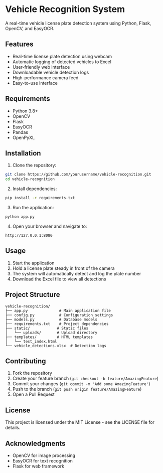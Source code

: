 # Vehicle Recognition System

A real-time vehicle license plate detection system using Python, Flask, OpenCV, and EasyOCR.

## Features

- Real-time license plate detection using webcam
- Automatic logging of detected vehicles to Excel
- User-friendly web interface
- Downloadable vehicle detection logs
- High-performance camera feed
- Easy-to-use interface

## Requirements

- Python 3.8+
- OpenCV
- Flask
- EasyOCR
- Pandas
- OpenPyXL

## Installation

1. Clone the repository:
```bash
git clone https://github.com/yourusername/vehicle-recognition.git
cd vehicle-recognition
```

2. Install dependencies:
```bash
pip install -r requirements.txt
```

3. Run the application:
```bash
python app.py
```

4. Open your browser and navigate to:
```
http://127.0.0.1:8080
```

## Usage

1. Start the application
2. Hold a license plate steady in front of the camera
3. The system will automatically detect and log the plate number
4. Download the Excel file to view all detections

## Project Structure

```
vehicle-recognition/
├── app.py              # Main application file
├── config.py           # Configuration settings
├── models.py           # Database models
├── requirements.txt    # Project dependencies
├── static/            # Static files
│   └── uploads/       # Upload directory
├── templates/         # HTML templates
│   └── test_index.html
└── vehicle_detections.xlsx  # Detection logs
```

## Contributing

1. Fork the repository
2. Create your feature branch (`git checkout -b feature/AmazingFeature`)
3. Commit your changes (`git commit -m 'Add some AmazingFeature'`)
4. Push to the branch (`git push origin feature/AmazingFeature`)
5. Open a Pull Request

## License

This project is licensed under the MIT License - see the LICENSE file for details.

## Acknowledgments

- OpenCV for image processing
- EasyOCR for text recognition
- Flask for web framework 